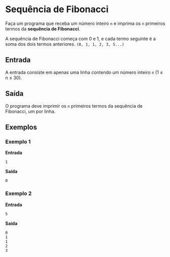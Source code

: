 # Sequência de Fibonacci

Faça um programa que receba um número inteiro `n` e imprima os `n` primeiros termos da **sequência de Fibonacci**.

A sequência de Fibonacci começa com 0 e 1, e cada termo seguinte é a soma dos dois termos anteriores.
`
(0, 1, 1, 2, 3, 5...)
`

## Entrada

A entrada consiste em apenas uma linha contendo um número inteiro `n` (1 ≤ n ≤ 30).

## Saída

O programa deve imprimir os `n` primeiros termos da sequência de Fibonacci, um por linha.

## Exemplos

### Exemplo 1

**Entrada**
```
1
```

**Saída**
```
0
```

### Exemplo 2

**Entrada**
```
5
```

**Saída**
```
0
1
1
2
3
```
